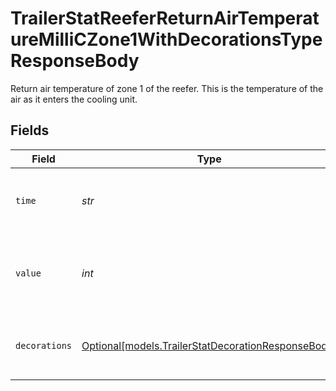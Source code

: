 # TrailerStatReeferReturnAirTemperatureMilliCZone1WithDecorationsTypeResponseBody

Return air temperature of zone 1 of the reefer. This is the temperature of the air as it enters the cooling unit.


## Fields

| Field                                                                                                | Type                                                                                                 | Required                                                                                             | Description                                                                                          | Example                                                                                              |
| ---------------------------------------------------------------------------------------------------- | ---------------------------------------------------------------------------------------------------- | ---------------------------------------------------------------------------------------------------- | ---------------------------------------------------------------------------------------------------- | ---------------------------------------------------------------------------------------------------- |
| `time`                                                                                               | *str*                                                                                                | :heavy_check_mark:                                                                                   | UTC timestamp in RFC 3339 format.                                                                    | 2020-01-27T07:06:25Z                                                                                 |
| `value`                                                                                              | *int*                                                                                                | :heavy_check_mark:                                                                                   | The return air temperature reading in millidegree Celsius.                                           | 50                                                                                                   |
| `decorations`                                                                                        | [Optional[models.TrailerStatDecorationResponseBody]](../models/trailerstatdecorationresponsebody.md) | :heavy_minus_sign:                                                                                   | Decorated values for the primary trailer stat datapoints.                                            |                                                                                                      |